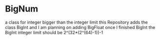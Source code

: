 # BigNum
a class for integer bigger than the integer limit
this Repository adds the class BigInt and I am planning on adding BigFloat once I finished BigInt
the BigInt integer limit should be 2^(32*(2^(64)-1))-1
